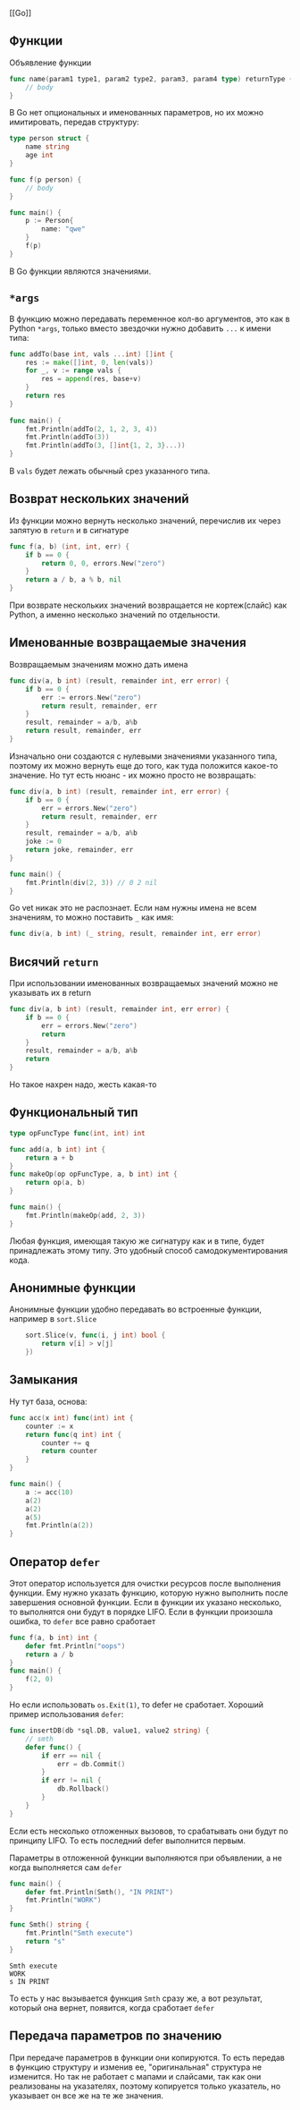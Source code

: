 [[Go]]

## Функции
Объявление функции
```go
func name(param1 type1, param2 type2, param3, param4 type) returnType {
	// body
}
```
В Go нет опциональных и именованных параметров, но их можно имитировать, передав структуру:
```go
type person struct {
	name string
	age int
}

func f(p person) {
	// body
}

func main() {
	p := Person{
		name: "qwe"
	}
	f(p)
}
```
В Go функции являются значениями.
## `*args`
В функцию можно передавать переменное кол-во аргументов, это как в Python `*args`, только вместо звездочки нужно добавить `...` к имени типа:
```go
func addTo(base int, vals ...int) []int {
    res := make([]int, 0, len(vals))
    for _, v := range vals {
        res = append(res, base+v)
    }
    return res
}
 
func main() {
    fmt.Println(addTo(2, 1, 2, 3, 4))
    fmt.Println(addTo(3))
    fmt.Println(addTo(3, []int{1, 2, 3}...))
}
```
В `vals` будет лежать обычный срез указанного типа.
## Возврат нескольких значений
Из функции можно вернуть несколько значений, перечислив их через запятую в `return` и в сигнатуре
```go
func f(a, b) (int, int, err) {
	if b == 0 {
		return 0, 0, errors.New("zero")
	}
	return a / b, a % b, nil
}
```
При возврате нескольких значений возвращается не кортеж(слайс) как Python, а именно несколько значений по отдельности.

## Именованные возвращаемые значения
Возвращаемым значениям можно дать имена
```go
func div(a, b int) (result, remainder int, err error) {
    if b == 0 {
        err := errors.New("zero")
        return result, remainder, err
    }
    result, remainder = a/b, a%b
    return result, remainder, err
}
```
Изначально они создаются с нулевыми значениями указанного типа, поэтому их можно вернуть еще до того, как туда положится какое-то значение.
Но тут есть нюанс - их можно просто не возвращать:
```go
func div(a, b int) (result, remainder int, err error) {
    if b == 0 {
        err = errors.New("zero")
        return result, remainder, err
    }
    result, remainder = a/b, a%b
    joke := 0
    return joke, remainder, err
}

func main() {
    fmt.Println(div(2, 3)) // 0 2 nil
}
```
Go vet никак это не распознает. 
Если нам нужны имена не всем значениям, то можно поставить `_` как имя:
```go
func div(a, b int) (_ string, result, remainder int, err error)
```

## Висячий `return`
При использовании именованных возвращаемых значений можно не указывать их в return
```go
func div(a, b int) (result, remainder int, err error) {
    if b == 0 {
        err = errors.New("zero")
        return
    }
    result, remainder = a/b, a%b
    return
}
```
Но такое нахрен надо, жесть какая-то

## Функциональный тип
```go
type opFuncType func(int, int) int

func add(a, b int) int {
    return a + b
}
func makeOp(op opFuncType, a, b int) int {
    return op(a, b)
}

func main() {
    fmt.Println(makeOp(add, 2, 3))
}
```
Любая функция, имеющая такую же сигнатуру как и в типе, будет принадлежать этому типу. Это удобный способ самодокументирования кода.

## Анонимные функции
Анонимные функции удобно передавать во встроенные функции, например в `sort.Slice`
```go
    sort.Slice(v, func(i, j int) bool {
        return v[i] > v[j]
    })
```

## Замыкания
Ну тут база, основа:
```go
func acc(x int) func(int) int {
    counter := x
    return func(q int) int {
        counter += q
        return counter
    }
}

func main() {
    a := acc(10)
    a(2)
    a(2)
    a(5)
    fmt.Println(a(2))
}
```

## Оператор `defer`
Этот оператор используется для очистки ресурсов после выполнения функции. Ему нужно указать функцию, которую нужно выполнить после завершения основной функции. 
Если в функции их указано несколько, то выполнятся они будут в порядке LIFO.
Если в функции произошла ошибка, то `defer` все равно сработает
```go
func f(a, b int) int {
    defer fmt.Println("oops")
    return a / b
}
func main() {
    f(2, 0)
}
```
Но если использовать `os.Exit(1)`, то defer не сработает.
Хороший пример использования `defer`:
```go
func insertDB(db *sql.DB, value1, value2 string) {
	// smth
	defer func() {
		if err == nil {
			err = db.Commit()
		}
		if err != nil {
			db.Rollback()
		}
	}
}
```
Если есть несколько отложенных вызовов, то срабатывать они будут по принципу LIFO. То есть последний defer выполнится первым.

Параметры в отложенной функции выполняются при объявлении, а не когда выполняется сам `defer`
```go
func main() {
    defer fmt.Println(Smth(), "IN PRINT")
    fmt.Println("WORK")
}

func Smth() string {
    fmt.Println("Smth execute")
    return "s"
}
```
```
Smth execute
WORK
s IN PRINT
```
То есть у нас вызывается функция `Smth` сразу же, а вот результат, который она вернет, появится, когда сработает `defer`

## Передача параметров по значению
При передаче параметров в функции они копируются. То есть передав в функцию структуру и изменив ее, "оригинальная" структура не изменится.
Но так не работает с мапами и слайсами, так как они реализованы на указателях, поэтому копируется только указатель, но указывает он все же на те же значения.